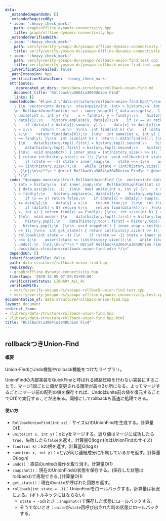 ```yaml
---
data:
  _extendedDependsOn: []
  _extendedRequiredBy:
  - icon: ':heavy_check_mark:'
    path: graph/offline-dynamic-connectivity.hpp
    title: graph/offline-dynamic-connectivity.hpp
  _extendedVerifiedWith:
  - icon: ':heavy_check_mark:'
    path: verify/verify-yosupo-ds/yosupo-offline-dynamic-connectivity.test.cpp
    title: verify/verify-yosupo-ds/yosupo-offline-dynamic-connectivity.test.cpp
  - icon: ':heavy_check_mark:'
    path: verify/verify-yosupo-ds/yosupo-rollback-union-find.test.cpp
    title: verify/verify-yosupo-ds/yosupo-rollback-union-find.test.cpp
  _isVerificationFailed: false
  _pathExtension: hpp
  _verificationStatusIcon: ':heavy_check_mark:'
  attributes:
    _deprecated_at_docs: docs/data-structure/rollback-union-find.md
    document_title: "Rollback\u3064\u304DUnion Find"
    links: []
  bundledCode: "#line 2 \"data-structure/rollback-union-find.hpp\"\n\nstruct RollbackUnionFind\
    \ {\n  vector<int> data;\n  stack<pair<int, int> > history;\n  int inner_snap;\n\
    \n  RollbackUnionFind(int sz) : inner_snap(0) { data.assign(sz, -1); }\n\n  bool\
    \ unite(int x, int y) {\n    x = find(x), y = find(y);\n    history.emplace(x,\
    \ data[x]);\n    history.emplace(y, data[y]);\n    if (x == y) return false;\n\
    \    if (data[x] > data[y]) swap(x, y);\n    data[x] += data[y];\n    data[y]\
    \ = x;\n    return true;\n  }\n\n  int find(int k) {\n    if (data[k] < 0) return\
    \ k;\n    return find(data[k]);\n  }\n\n  int same(int x, int y) { return find(x)\
    \ == find(y); }\n\n  int size(int k) { return (-data[find(k)]); }\n\n  void undo()\
    \ {\n    data[history.top().first] = history.top().second;\n    history.pop();\n\
    \    data[history.top().first] = history.top().second;\n    history.pop();\n \
    \ }\n\n  void snapshot() { inner_snap = int(history.size() >> 1); }\n\n  int get_state()\
    \ { return int(history.size() >> 1); }\n\n  void rollback(int state = -1) {\n\
    \    if (state == -1) state = inner_snap;\n    state <<= 1;\n    assert(state\
    \ <= (int)history.size());\n    while (state < (int)history.size()) undo();\n\
    \  }\n};\n\n/**\n * @brief Rollback\u3064\u304DUnion Find\n * @docs docs/data-structure/rollback-union-find.md\n\
    \ */\n"
  code: "#pragma once\n\nstruct RollbackUnionFind {\n  vector<int> data;\n  stack<pair<int,\
    \ int> > history;\n  int inner_snap;\n\n  RollbackUnionFind(int sz) : inner_snap(0)\
    \ { data.assign(sz, -1); }\n\n  bool unite(int x, int y) {\n    x = find(x), y\
    \ = find(y);\n    history.emplace(x, data[x]);\n    history.emplace(y, data[y]);\n\
    \    if (x == y) return false;\n    if (data[x] > data[y]) swap(x, y);\n    data[x]\
    \ += data[y];\n    data[y] = x;\n    return true;\n  }\n\n  int find(int k) {\n\
    \    if (data[k] < 0) return k;\n    return find(data[k]);\n  }\n\n  int same(int\
    \ x, int y) { return find(x) == find(y); }\n\n  int size(int k) { return (-data[find(k)]);\
    \ }\n\n  void undo() {\n    data[history.top().first] = history.top().second;\n\
    \    history.pop();\n    data[history.top().first] = history.top().second;\n \
    \   history.pop();\n  }\n\n  void snapshot() { inner_snap = int(history.size()\
    \ >> 1); }\n\n  int get_state() { return int(history.size() >> 1); }\n\n  void\
    \ rollback(int state = -1) {\n    if (state == -1) state = inner_snap;\n    state\
    \ <<= 1;\n    assert(state <= (int)history.size());\n    while (state < (int)history.size())\
    \ undo();\n  }\n};\n\n/**\n * @brief Rollback\u3064\u304DUnion Find\n * @docs\
    \ docs/data-structure/rollback-union-find.md\n */\n"
  dependsOn: []
  isVerificationFile: false
  path: data-structure/rollback-union-find.hpp
  requiredBy:
  - graph/offline-dynamic-connectivity.hpp
  timestamp: '2020-12-05 07:59:51+09:00'
  verificationStatus: LIBRARY_ALL_AC
  verifiedWith:
  - verify/verify-yosupo-ds/yosupo-rollback-union-find.test.cpp
  - verify/verify-yosupo-ds/yosupo-offline-dynamic-connectivity.test.cpp
documentation_of: data-structure/rollback-union-find.hpp
layout: document
redirect_from:
- /library/data-structure/rollback-union-find.hpp
- /library/data-structure/rollback-union-find.hpp.html
title: "Rollback\u3064\u304DUnion Find"
---
```

## rollbackつきUnion-Find

#### 概要

Union-FindにUndo機能やrollback機能をつけたライブラリ。

UnionFindの内部実装をQuickFindと呼ばれる経路圧縮を行わない実装にすることで、マージ1回ごとに値が変更される箇所が高々2か所になる。よってマージするごとにマージ前の配列の値を保存すれば、Undoはunite前の値を復元することで$\mathrm{O}(1)$で実行することが出来る。同様にしてrollbackも高速に処理できる。

#### 使い方

- `RollbackUnionFind(int sz)`：サイズ$sz$のUnionFindを生成する。計算量$\mathrm{O}(1)$
- `unite(int x, int y)`：xとyをマージする。返り値はマージに成功したら`true`、失敗したら`false`を返す。計算量$\mathrm{O}(\log n)$($n$はUnionFindのサイズ)
- `find(int k)`：kの根を返す。計算量$\mathrm{O}(\log n)$
- `same(int x, int y)`：xとyが同じ連結成分に所属しているかを返す。計算量$\mathrm{O}(\log n)$
- `undo()`：直前のuniteの操作を取り消す。計算量$\mathrm{O}(1)$
- `snapshot()`：現在のUnionFindの状態を保存する。(保存した状態はrollback()で再現できる。)計算量$\mathrm{O}(1)$
- `get_state()`：現在の`unite`が呼ばれた回数を返す。
- `rollback(int state = -1)`：UnionFindをロールバックする。計算量は状況による。(ボトルネックにはならない)
  - `state = -1`のとき：`snapshot()`で保存した状態にロールバックする。
  - そうでないとき：`unite`が`state`回呼び出された時の状態にロールバックする。